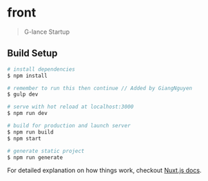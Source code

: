 # front

> G-lance Startup

## Build Setup

``` bash
# install dependencies
$ npm install

# remember to run this then continue // Added by GiangNguyen
$ gulp dev

# serve with hot reload at localhost:3000
$ npm run dev

# build for production and launch server
$ npm run build
$ npm start

# generate static project
$ npm run generate
```

For detailed explanation on how things work, checkout [Nuxt.js docs](https://nuxtjs.org).
